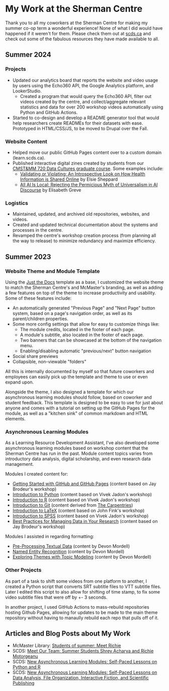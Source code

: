# My Work at the Sherman Centre

Thank you to all my coworkers at the Sherman Centre for making my summer co-op term a wonderful experience! None of what I did would have happened if it weren't for them. Please check them out at [scds.ca](https://scds.ca) and check out some of the fabulous resources they have made available to all.

## Summer 2024

### Projects

- Updated our analytics board that reports the website and video usage by users using the Echo360 API, the Google Analytics platform, and LookerStudio.
  - Created a program that would query the Echo360 API, filter out videos created by the centre, and collect/aggregate relevant statistics and data for over 200 workshop videos automatically using Python and GitHub Actions.
- Started to co-design and develop a README generator tool that would help researchers create READMEs for their datasets with ease. Prototyped in HTML/CSS/JS, to be moved to Drupal over the Fall.

### Website Content

- Helped move our public GitHub Pages content over to a custom domain (learn.scds.ca).
- Published interactive digital zines created by students from our [CMST&MM 720 Data Cultures graduate course](https://learn.scds.ca/events23-24/zines.html). Some examples include:
  - [Validating or Violating: An Introspective Look on How Health Information is Shared Online](https://learn.scds.ca/events23-24/zines/validating-or-violating.html) by Elsie Sheppard
  - [All AI Is Local: Rejecting the Permicious Myth of Universalism in AI Discourse](https://learn.scds.ca/events23-24/zines/all-ai-is-local.html) by Elisabeth Greve

### Logistics

- Maintained, updated, and archived old repositories, websites, and videos.
- Created and updated technical documentation about the systems and processes in the centre.
- Revamped the centre's workshop creation process (from planning all the way to release) to minimize redundancy and maximize efficiency.


## Summer 2023

### Website Theme and Module Template

Using the [Just the Docs](https://github.com/just-the-docs/just-the-docs) template as a base, I customized the website theme to match the Sherman Centre's and McMaster's branding, as well as adding a few features on top of the theme to increase productivity and usability. Some of these features include:
- An automatically generated "Previous Page" and "Next Page" button system, based on a page's navigation order, as well as its parent/children properties.
- Some more config settings that allow for easy to customize things like:
  - The module credits, located in the footer of each page.
  - A module's subtitle, also located in the footer of each page.
  - Two banners that can be showcased at the bottom of the navigation menu.
  - Enabling/disabling automatic "previous/next" button navigation
- Social share previews
- Collapsible, non-viewable "folders"

All this is internally documented by myself so that future coworkers and employees can easily pick up the template and theme to use or even expand upon.

Alongside the theme, I also designed a template for which our asynchronous learning modules should follow, based on coworker and student feedback. This template is designed to be easy to use for just about anyone and comes with a tutorial on setting up the GitHub Pages for the module, as well as a "kitchen sink" of common markdown and HTML elements.

### Asynchronous Learning Modules

As a Learning Resource Development Assistant, I've also developed some asynchronous learning modules based on workshop content that the Sherman Centre has run in the past. Module content topics varies from introductory data analysis, digital scholarship, and even research data management. 

Modules I created content for:
- [Getting Started with GitHub and GitHub Pages](https://scds.github.io/github-pages/) (content based on Jay Brodeur's workshop)
- [Introduction to Python](https://scds.github.io/intro-python/) (content based on Vivek Jadon's workshop)
- [Introduction to R](https://scds.github.io/intro-r/) (content based on Vivek Jadon's workshop)
- [Introduction to Git](https://scds.github.io/intro-git/) (content derived from [The Carpentries](https://carpentries.org/))
- [Introduction to LaTeX](https://scds.github.io/intro-latex/) (content based on John Fink's workshop)
- [Introduction to SPSS](https://scds.github.io/intro-spss/) (content based on Vivek Jadon's workshop)
- [Best Practices for Managing Data in Your Research](https://scds.github.io/rdm-best-practices/) (content based on Jay Brodeur's workshop)

Modules I assisted in regarding formatting:
- [Pre-Processing Textual Data](https://scds.github.io/text-analysis-1/) (content by Devon Mordell)
- [Named Entity Recognition](https://scds.github.io/text-analysis-2/) (content by Devon Mordell)
- [Exploring Themes with Topic Modeling](https://scds.github.io/text-analysis-3/) (content by Devon Mordell)

### Other Projects

As part of a task to shift some videos from one platform to another, I created a Python script that converts SRT subtitle files to VTT subtitle files. Later I edited this script to also allow for shifting of time stamp, to fix some video subtitle files that were off by +- 3 seconds.

In another project, I used GitHub Actions to mass-rebuild repositories hosting Github Pages, allowing for updates to be made to the main theme repository without having to manaully rebuild each repo that pulls off of it.

## Articles and Blog Posts about My Work

- McMaster Library: [Students of summer: Meet Richie](https://library.mcmaster.ca/news/students-summer-meet-richie)
- SCDS: [Meet Our Team: Summer Students Shrey Acharya and Richie Motorgeanu](https://scds.ca/meet-our-team-summer-students-shrey-acharya-and-richie-motorgeanu/)
- SCDS: [New Asynchronous Learning Modules: Self-Paced Lessons on Python and R](https://scds.ca/r-python-modules/)
- SCDS: [New Asynchronous Learning Modules: Self-Paced Lessons on Data Analysis, File Organization, Interactive Fiction, and Scientific Publishing](https://scds.ca/new-asynchronous-learning-modules-self-paced-lessons-on-data-analysis-file-organization-interactive-fiction-and-scientific-publishing/)
